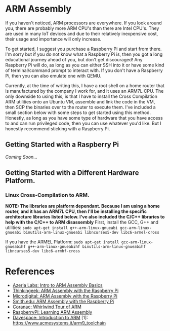 # ARM Assembly

If you haven't noticed, ARM processors are everywhere. If you look around you, there are probably more ARM CPU's than there are Intel CPU's. They are used in many IoT devices and due to their relatively inexpensive cost, their usage and importance will only increase.

To get started, I suggest you purchase a Raspberry Pi and start from there. I'm sorry but if you do not know what a Raspberry Pi is, then you got a long educational journey ahead of you, but don't get discouraged! Any Raspberry Pi will do, as long as you can either SSH into it or have some kind of terminal/command prompt to interact with. If you don't have a Raspberry Pi, then you can also emulate one with QEMU.

Currently, at the time of writing this, I have a root shell on a home router that is manufactured by the company I work for, and it uses an ARM7L CPU. The only downside to using this, is that I have to install the Cross Compilation ARM utilities onto an Ubuntu VM, assemble and link the code in the VM, then SCP the binaries over to the router to execute them. I've included a small section below with some steps to get started using this method. Honestly, as long as you have some type of hardware that you have access to and can run privileged code, then you can use whatever you'd like. But I honestly recommend sticking with a Raspberry Pi.

## Getting Started with a Raspberry Pi
*Coming Soon...*

## Getting Started with a Different Hardware Platform.
### Linux Cross-Compilation to ARM.
**NOTE: The libraries are platform dependant. Because I am using a home router, and it has an ARM7L CPU, then I'll be installing the specific architecture libraries listed below. I've also included the C/C++ libraries to help with the C/C++ to ARM disassembly**
First, install the GCC, G++ and utilities: `sudo apt-get install g++-arm-linux-gnueabi gcc-arm-linux-gnueabi binutils-arm-linux-gnueabi libncurses5-dev libc6-armel-cross`

If you have the ARMEL Platform: `sudo apt-get install gcc-arm-linux-gnueabihf g++-arm-linux-gnueabihf binutils-arm-linux-gnueabihf libncurses5-dev libc6-armhf-cross`

# References
* [Azeria Labs: Intro to ARM Assembly Basics](https://azeria-labs.com/writing-arm-assembly-part-1/)
* [Thinkingeek: ARM Assembly with the Raspberry Pi](https://thinkingeek.com/2013/01/09/arm-assembler-raspberry-pi-chapter-1/)
* [Microdigital: ARM Assembly with the Raspberry Pi](http://www.microdigitaled.com/ARM/ASM_ARM/Software/ARM_Assembly_Programming_Using_Raspberry_Pi_GUI.pdf)
* [Smith.edu: ARM Assembly with the Raspberry Pi](http://www.science.smith.edu/dftwiki/index.php/Tutorial:_Assembly_Language_with_the_Raspberry_Pi#Assemble.2C_Compile.2C_and_Run.21)
* [Coranac: Whirlwind Tour of ARM](https://www.coranac.com/tonc/text/asm.htm)
* [RaspberryPi: Learning ARM Assembly](https://www.raspberrypi.org/forums/viewtopic.php?t=22820)
* [Davespace: Introduction to ARM](http://www.davespace.co.uk/arm/introduction-to-arm/)
[1]: https://www.acmesystems.it/arm9_toolchain
